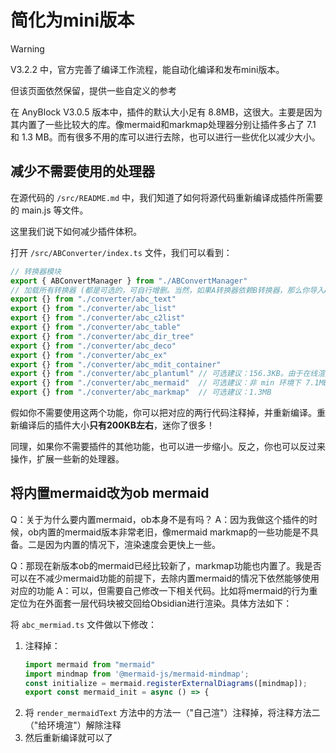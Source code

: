 # 简化为mini版本

> [!WARNING]
> 
> V3.2.2 中，官方完善了编译工作流程，能自动化编译和发布mini版本。
> 
> 但该页面依然保留，提供一些自定义的参考

在 AnyBlock V3.0.5 版本中，插件的默认大小足有 8.8MB，这很大。主要是因为其内置了一些比较大的库。像mermaid和markmap处理器分别让插件多占了 7.1 和 1.3 MB。而有很多不用的库可以进行去除，也可以进行一些优化以减少大小。

## 减少不需要使用的处理器

在源代码的 `/src/README.md` 中，我们知道了如何将源代码重新编译成插件所需要的 main.js 等文件。

这里我们说下如何减少插件体积。

打开 `/src/ABConverter/index.ts` 文件，我们可以看到：

```ts
// 转换器模块
export { ABConvertManager } from "./ABConvertManager"
// 加载所有转换器 (都是可选的，可自行增删。当然，如果A转换器依赖B转换器，那么你导入A必然导入B)
export {} from "./converter/abc_text"
export {} from "./converter/abc_list"
export {} from "./converter/abc_c2list"
export {} from "./converter/abc_table"
export {} from "./converter/abc_dir_tree"
export {} from "./converter/abc_deco"
export {} from "./converter/abc_ex"
export {} from "./converter/abc_mdit_container"
export {} from "./converter/abc_plantuml" // 可选建议：156.3KB。由于在线渲染，相对下面两个没那么高
export {} from "./converter/abc_mermaid"  // 可选建议：非 min 环境下 7.1MB
export {} from "./converter/abc_markmap"  // 可选建议：1.3MB
```

假如你不需要使用这两个功能，你可以把对应的两行代码注释掉，并重新编译。重新编译后的插件大小**只有200KB左右**，迷你了很多！

同理，如果你不需要插件的其他功能，也可以进一步缩小。反之，你也可以反过来操作，扩展一些新的处理器。

## 将内置mermaid改为ob mermaid

Q：关于为什么要内置mermaid，ob本身不是有吗？
A：因为我做这个插件的时候，ob内置的mermaid版本非常老旧，像mermaid markmap的一些功能是不具备。二是因为内置的情况下，渲染速度会更快上一些。

Q：那现在新版本ob的mermaid已经比较新了，markmap功能也内置了。我是否可以在不减少mermaid功能的前提下，去除内置mermaid的情况下依然能够使用对应的功能
A：可以，但需要自己修改一下相关代码。比如将mermaid的行为重定位为在外面套一层代码块被交回给Obsidian进行渲染。具体方法如下：

将 `abc_mermiad.ts` 文件做以下修改：

1. 注释掉：
   ```ts
   import mermaid from "mermaid"
   import mindmap from '@mermaid-js/mermaid-mindmap';
   const initialize = mermaid.registerExternalDiagrams([mindmap]);
   export const mermaid_init = async () => {
   ```
2. 将 `render_mermaidText` 方法中的方法一（"自己渲"）注释掉，将注释方法二（"给环境渲"）解除注释
3. 然后重新编译就可以了
